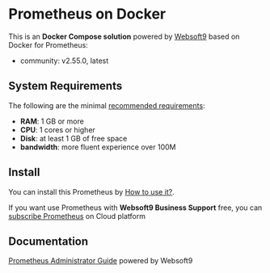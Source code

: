 # Prometheus on Docker  

This is an **Docker Compose solution** powered by [Websoft9](https://www.websoft9.com) based on Docker for Prometheus:


 - community:  v2.55.0, latest


## System Requirements

The following are the minimal [recommended requirements](https://hub.docker.com/r/prom/prometheus/):

* **RAM**: 1 GB or more
* **CPU**: 1 cores or higher
* **Disk**: at least 1 GB of free space
* **bandwidth**: more fluent experience over 100M  

## Install

You can install this Prometheus by [How to use it?](https://github.com/Websoft9/docker-library#how-to-use-it).   

If you want use Prometheus with **Websoft9 Business Support** free, you can [subscribe Prometheus](https://www.websoft9.com/apps) on Cloud platform

## Documentation

[Prometheus Administrator Guide](https://support.websoft9.com/docs/prometheus) powered by Websoft9